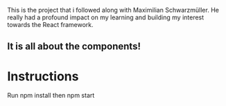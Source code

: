 This is the project that i followed along with Maximilian Schwarzmüller.
He really had a profound impact on my learning and building my interest towards the React framework.
## It is all about the components!
# Instructions
Run npm install
then npm start 
